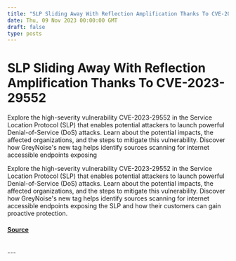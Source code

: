 ```yaml
---
title: "SLP Sliding Away With Reflection Amplification Thanks To CVE-2023-29552"
date: Thu, 09 Nov 2023 00:00:00 GMT
draft: false
type: posts
---
```

# SLP Sliding Away With Reflection Amplification Thanks To CVE-2023-29552





Explore the high-severity vulnerability CVE-2023-29552 in the Service Location Protocol (SLP) that enables potential attackers to launch powerful Denial-of-Service (DoS) attacks. Learn about the potential impacts, the affected organizations, and the steps to mitigate this vulnerability. Discover how GreyNoise's new tag helps identify sources scanning for internet accessible endpoints exposing

Explore the high-severity vulnerability CVE-2023-29552 in the Service Location Protocol (SLP) that enables potential attackers to launch powerful Denial-of-Service (DoS) attacks. Learn about the potential impacts, the affected organizations, and the steps to mitigate this vulnerability. Discover how GreyNoise's new tag helps identify sources scanning for internet accessible endpoints exposing the SLP and how their customers can gain proactive protection.

#### [Source](https://www.greynoise.io/blog/slp-sliding-away-with-reflectionamplification-thanks-to-cve-2023-29552)

<br/>
---
